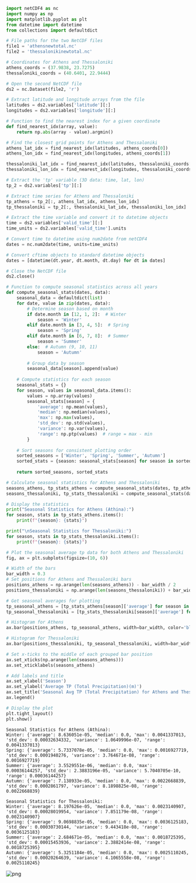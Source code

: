 ```python
import netCDF4 as nc
import numpy as np
import matplotlib.pyplot as plt
from datetime import datetime
from collections import defaultdict

# File paths for the two NetCDF files
file1 = 'athensnewtotal.nc'
file2 = 'thessalonikinewtotal.nc'

# Coordinates for Athens and Thessaloniki
athens_coords = (37.9838, 23.7275)
thessaloniki_coords = (40.6401, 22.9444)

# Open the second NetCDF file
ds2 = nc.Dataset(file2, 'r')

# Extract latitude and longitude arrays from the file
latitudes = ds2.variables['latitude'][:]
longitudes = ds2.variables['longitude'][:]

# Function to find the nearest index for a given coordinate
def find_nearest_idx(array, value):
    return np.abs(array - value).argmin()

# Find the closest grid points for Athens and Thessaloniki
athens_lat_idx = find_nearest_idx(latitudes, athens_coords[0])
athens_lon_idx = find_nearest_idx(longitudes, athens_coords[1])

thessaloniki_lat_idx = find_nearest_idx(latitudes, thessaloniki_coords[0])
thessaloniki_lon_idx = find_nearest_idx(longitudes, thessaloniki_coords[1])

# Extract the 'tp' variable (3D data: time, lat, lon)
tp_2 = ds2.variables['tp'][:]

# Extract time series for Athens and Thessaloniki
tp_athens = tp_2[:, athens_lat_idx, athens_lon_idx]
tp_thessaloniki = tp_2[:, thessaloniki_lat_idx, thessaloniki_lon_idx]

# Extract the time variable and convert it to datetime objects
time = ds2.variables['valid_time'][:]
time_units = ds2.variables['valid_time'].units

# Convert time to datetime using num2date from netCDF4
dates = nc.num2date(time, units=time_units)

# Convert cftime objects to standard datetime objects
dates = [datetime(dt.year, dt.month, dt.day) for dt in dates]

# Close the NetCDF file
ds2.close()

# Function to compute seasonal statistics across all years
def compute_seasonal_stats(dates, data):
    seasonal_data = defaultdict(list)
    for date, value in zip(dates, data):
        # Determine season based on month
        if date.month in [12, 1, 2]:  # Winter
            season = 'Winter'
        elif date.month in [3, 4, 5]:  # Spring
            season = 'Spring'
        elif date.month in [6, 7, 8]:  # Summer
            season = 'Summer'
        else:  # Autumn (9, 10, 11)
            season = 'Autumn'
        
        # Group data by season
        seasonal_data[season].append(value)
    
    # Compute statistics for each season
    seasonal_stats = {}
    for season, values in seasonal_data.items():
        values = np.array(values)
        seasonal_stats[season] = {
            'average': np.mean(values),
            'median': np.median(values),
            'max': np.max(values),
            'std_dev': np.std(values),
            'variance': np.var(values),
            'range': np.ptp(values)  # range = max - min
        }
    
    # Sort seasons for consistent plotting order
    sorted_seasons = ['Winter', 'Spring', 'Summer', 'Autumn']
    sorted_stats = {season: seasonal_stats[season] for season in sorted_seasons}
    
    return sorted_seasons, sorted_stats

# Calculate seasonal statistics for Athens and Thessaloniki
seasons_athens, tp_stats_athens = compute_seasonal_stats(dates, tp_athens)
seasons_thessaloniki, tp_stats_thessaloniki = compute_seasonal_stats(dates, tp_thessaloniki)

# Display the statistics
print("Seasonal Statistics for Athens (Athina):")
for season, stats in tp_stats_athens.items():
    print(f"{season}: {stats}")

print("\nSeasonal Statistics for Thessaloniki:")
for season, stats in tp_stats_thessaloniki.items():
    print(f"{season}: {stats}")

# Plot the seasonal average tp data for both Athens and Thessaloniki
fig, ax = plt.subplots(figsize=(10, 6))

# Width of the bars
bar_width = 0.3
# Set positions for Athens and Thessaloniki bars
positions_athens = np.arange(len(seasons_athens)) - bar_width / 2
positions_thessaloniki = np.arange(len(seasons_thessaloniki)) + bar_width / 2

# Get seasonal averages for plotting
tp_seasonal_athens = [tp_stats_athens[season]['average'] for season in seasons_athens]
tp_seasonal_thessaloniki = [tp_stats_thessaloniki[season]['average'] for season in seasons_thessaloniki]

# Histogram for Athens
ax.bar(positions_athens, tp_seasonal_athens, width=bar_width, color='blue', alpha=0.7, label='Athens (Athina)')

# Histogram for Thessaloniki
ax.bar(positions_thessaloniki, tp_seasonal_thessaloniki, width=bar_width, color='red', alpha=0.7, label='Thessaloniki')

# Set x-ticks to the middle of each grouped bar position
ax.set_xticks(np.arange(len(seasons_athens)))
ax.set_xticklabels(seasons_athens)

# Add labels and title
ax.set_xlabel('Season')
ax.set_ylabel('Average TP (Total Precipitation)(m)')
ax.set_title('Seasonal Avg TP (Total Precipitation) for Athens and Thessaloniki')
ax.legend()

# Display the plot
plt.tight_layout()
plt.show()

```

    Seasonal Statistics for Athens (Athina):
    Winter: {'average': 8.636051e-05, 'median': 0.0, 'max': 0.0041337013, 'std_dev': 0.00032634332, 'variance': 1.0649996e-07, 'range': 0.0041337013}
    Spring: {'average': 5.7337078e-05, 'median': 0.0, 'max': 0.0016927719, 'std_dev': 0.0001940276, 'variance': 3.764671e-08, 'range': 0.0016927719}
    Summer: {'average': 3.5529551e-06, 'median': 0.0, 'max': 0.00036144257, 'std_dev': 2.3883196e-05, 'variance': 5.7040705e-10, 'range': 0.00036144257}
    Autumn: {'average': 7.138933e-05, 'median': 0.0, 'max': 0.0022668839, 'std_dev': 0.0002861797, 'variance': 8.1898825e-08, 'range': 0.0022668839}
    
    Seasonal Statistics for Thessaloniki:
    Winter: {'average': 8.197626e-05, 'median': 0.0, 'max': 0.0023140907, 'std_dev': 0.00028019954, 'variance': 7.851179e-08, 'range': 0.0023140907}
    Spring: {'average': 9.0698835e-05, 'median': 0.0, 'max': 0.0036125183, 'std_dev': 0.00030730144, 'variance': 9.443418e-08, 'range': 0.0036125183}
    Summer: {'average': 2.684671e-05, 'median': 0.0, 'max': 0.0018725395, 'std_dev': 0.00015453936, 'variance': 2.3882414e-08, 'range': 0.0018725395}
    Autumn: {'average': 5.3251184e-05, 'median': 0.0, 'max': 0.0025110245, 'std_dev': 0.00020264639, 'variance': 4.1065558e-08, 'range': 0.0025110245}
    


    
![png](output_0_1.png)
    



```python

```
